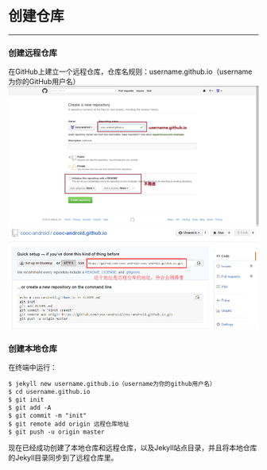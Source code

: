 创建仓库
===
---

### 创建远程仓库
在GitHub上建立一个远程仓库，仓库名规则：username.github.io（username为你的GitHub用户名）   
![创建仓库](../images/create-reponsitory.png)   
![远程仓库地址](../images/remote_rep_addr.png)   

### 创建本地仓库
在终端中运行：

	$ jekyll new username.github.io（username为你的github用户名）
	$ cd username.github.io
	$ git init
	$ git add -A
	$ git commit -m "init"
	$ git remote add origin 远程仓库地址
	$ git push -u origin master

现在已经成功创建了本地仓库和远程仓库，以及Jekyll站点目录，并且将本地仓库的Jekyll目录同步到了远程仓库里。